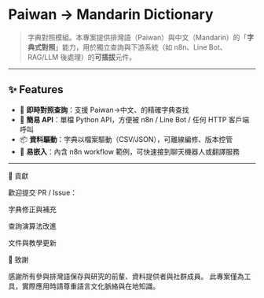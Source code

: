 # Paiwan -> Mandarin Dictionary
> 字典對照模組。本專案提供排灣語（Paiwan）與中文（Mandarin）的「**字典式對照**」能力，用於獨立查詢與下游系統（如 n8n、Line Bot、RAG/LLM 後處理）的**可插拔**元件。
---

## ✨ Features

- 🔎 **即時對照查詢**：支援 Paiwan→中文、的精確字典查找  
- 🧰 **簡易 API**：單檔 Python API，方便被 n8n / Line Bot / 任何 HTTP 客戶端呼叫  
- 📦 **資料驅動**：字典以檔案驅動（CSV/JSON），可離線編修、版本控管  
- 🔌 **易嵌入**：內含 n8n workflow 範例，可快速接到聊天機器人或翻譯服務


---
🙌 貢獻

歡迎提交 PR / Issue：

字典修正與補充

查詢演算法改進

文件與教學更新

📝 致謝

感謝所有參與排灣語保存與研究的前輩、資料提供者與社群成員。
此專案僅為工具，實際應用時請尊重語言文化脈絡與在地知識。
